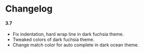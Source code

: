 # Changelog

#### 3.7

- Fix indentation, hard wrap line in dark fuchsia theme.
- Tweaked colors of dark fuchsia theme.
- Change match color for auto complete in dark ocean theme.
